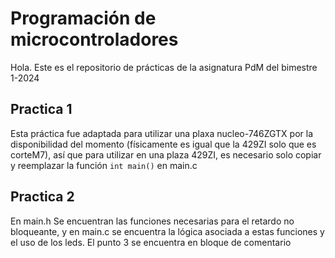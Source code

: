 # Programación de microcontroladores

Hola. Este es el repositorio de prácticas de la asignatura PdM del bimestre 1-2024

## Practica 1

Esta práctica fue adaptada para utilizar una plaxa nucleo-746ZGTX por la disponibilidad del momento (físicamente es igual que la 429ZI solo que es corteM7), así que para
utilizar en una plaza 429ZI, es necesario solo copiar y reemplazar la función ```int main()``` en main.c


## Practica 2

En main.h Se encuentran las funciones necesarias para el retardo no bloqueante, y en main.c se encuentra la lógica asociada a estas funciones y el uso de los leds. El punto 3 se encuentra en bloque de comentario


